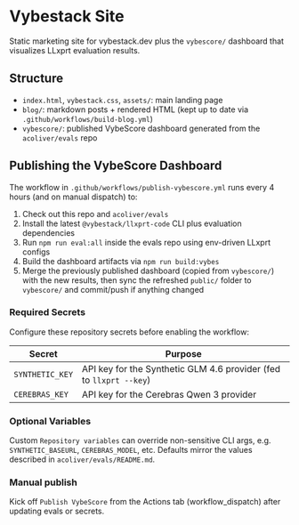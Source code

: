 # Vybestack Site

Static marketing site for vybestack.dev plus the `vybescore/` dashboard that visualizes LLxprt evaluation results.

## Structure

- `index.html`, `vybestack.css`, `assets/`: main landing page
- `blog/`: markdown posts + rendered HTML (kept up to date via `.github/workflows/build-blog.yml`)
- `vybescore/`: published VybeScore dashboard generated from the `acoliver/evals` repo

## Publishing the VybeScore Dashboard

The workflow in `.github/workflows/publish-vybescore.yml` runs every 4 hours (and on manual dispatch) to:

1. Check out this repo and `acoliver/evals`
2. Install the latest `@vybestack/llxprt-code` CLI plus evaluation dependencies
3. Run `npm run eval:all` inside the evals repo using env-driven LLxprt configs
4. Build the dashboard artifacts via `npm run build:vybes`
5. Merge the previously published dashboard (copied from `vybescore/`) with the new results, then sync the refreshed `public/` folder to `vybescore/` and commit/push if anything changed

### Required Secrets

Configure these repository secrets before enabling the workflow:

| Secret | Purpose |
| --- | --- |
| `SYNTHETIC_KEY` | API key for the Synthetic GLM 4.6 provider (fed to `llxprt --key`) |
| `CEREBRAS_KEY` | API key for the Cerebras Qwen 3 provider |

### Optional Variables

Custom `Repository variables` can override non-sensitive CLI args, e.g. `SYNTHETIC_BASEURL`, `CEREBRAS_MODEL`, etc. Defaults mirror the values described in `acoliver/evals/README.md`.

### Manual publish

Kick off `Publish VybeScore` from the Actions tab (workflow_dispatch) after updating evals or secrets.
